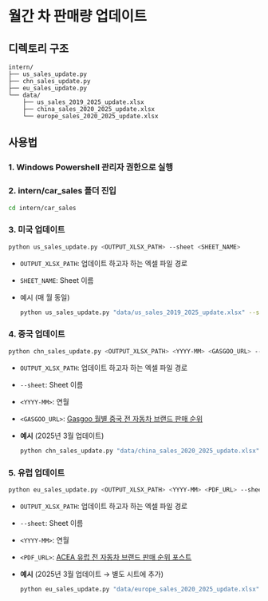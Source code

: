 # 월간 차 판매량 업데이트

## 디렉토리 구조
```
intern/
├── us_sales_update.py
├── chn_sales_update.py
├── eu_sales_update.py
└── data/
    ├── us_sales_2019_2025_update.xlsx
    ├── china_sales_2020_2025_update.xlsx
    └── europe_sales_2020_2025_update.xlsx
```

## 사용법
### 1. Windows Powershell 관리자 권한으로 실행
### 2. intern/car_sales 폴더 진입
```bash
cd intern/car_sales
```
### 3. 미국 업데이트
```bash
python us_sales_update.py <OUTPUT_XLSX_PATH> --sheet <SHEET_NAME>
```
- `OUTPUT_XLSX_PATH`: 업데이트 하고자 하는 엑셀 파일 경로
- `SHEET_NAME`: Sheet 이름
- 예시 (매 월 동일)

    ```bash
    python us_sales_update.py "data/us_sales_2019_2025_update.xlsx" --sheet Brands
    ```


### 4. 중국 업데이트
```bash
python chn_sales_update.py <OUTPUT_XLSX_PATH> <YYYY-MM> <GASGOO_URL> --sheet <SHEET_NAME>
```
- `OUTPUT_XLSX_PATH`: 업데이트 하고자 하는 엑셀 파일 경로
- `--sheet`: Sheet 이름
- `<YYYY-MM>`: 연월
- `<GASGOO_URL>`: [Gasgoo 월별 중국 전 자동차 브랜드 판매 순위](https://auto.gasgoo.com/qcxl/article/76543.html)

- **예시** (2025년 3월 업데이트)
    ```bash
    python chn_sales_update.py "data/china_sales_2020_2025_update.xlsx" 2025-03 https://auto.gasgoo.com/qcxl/article/76543.html --sheet China
    ```


### 5. 유럽 업데이트
```bash
python eu_sales_update.py <OUTPUT_XLSX_PATH> <YYYY-MM> <PDF_URL> --sheet <SHEET_NAME>
```
- `OUTPUT_XLSX_PATH`: 업데이트 하고자 하는 엑셀 파일 경로
- `--sheet`: Sheet 이름
- `<YYYY-MM>`: 연월
- `<PDF_URL>`: [ACEA 유럽 전 자동차 브랜드 판매 순위 포스트](https://www.acea.auto/nav/?content=press-releases)

- **예시** (2025년 3월 업데이트 → 별도 시트에 추가)
    ```bash
    python eu_sales_update.py "data/europe_sales_2020_2025_update.xlsx" 2025-03 https://www.acea.auto/files/Press_release_car_registrations_March_2025.pdf --sheet 2025-03
    ```